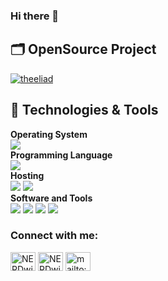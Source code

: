 ### Hi there 👋

## 🗂️ OpenSource Project

<a href="https://github.com/theeliad/Geospatial_Weather_App">
  <img align="center" src="https://github-readme-stats.vercel.app/api/pin/?username=theeliad&repo=Geospatial_Weather_App&show_icons=true" alt="theeliad" />
</a>


## 🔧 Technologies & Tools

**Operating System**<br>
![](https://img.shields.io/badge/-Windows-informational?style=flat&logo=windows&logoColor=white&color=0078D6)
<br>
**Programming Language**<br>
![](https://img.shields.io/badge/-Python-informational?style=flat&logo=python&logoColor=white&color=3776AB)
<br>
**Hosting**<br>
![](https://img.shields.io/badge/-Github_Pages-informational?style=flat&logo=github&logoColor=white&color=222222)
![](https://img.shields.io/badge/-Streamlit_Cloud-informational?style=flat&logo=streamlit&logoColor=red&color=000000)
<br>
**Software and Tools**<br>
![](https://img.shields.io/badge/-Git-informational?style=flat&logo=git&logoColor=black&color=F05032)
![](https://img.shields.io/badge/-Pycharm?style=flat&logo=Pycharm&logoColor=black&color=20b2aa)
![](https://img.shields.io/badge/-PostgreSQL-informational?style=flat&logo=postgresql&logoColor=white&color=4169E1)
![](https://img.shields.io/badge/-Spyder-informational?style=flat&logo=Spyderide&logoColor=red&color=fefffe)


<p align="left"> 
<h3 align="left">Connect with me:</h3>
<a href="https://twitter.com/NERDwithSWAGGER" target="blank"><img align="center" src="https://cdn.jsdelivr.net/npm/simple-icons@3.0.1/icons/twitter.svg" alt="NERDwithSWAGGER" height="30" width="40" /></a>
<a href="https://www.linkedin.com/in/eli-p-96312163/" target="blank"><img align="center" src="https://cdn.jsdelivr.net/npm/simple-icons@3.0.1/icons/linkedin.svg" alt="NERDwithSWAGGER" height="30" width="40" /></a>
<a href="mailto:policapee@gmail.com" target="blank"><img align="center" src="https://cdn.jsdelivr.net/npm/simple-icons@3.0.1/icons/gmail.svg" alt="mailto:policapee@gmail.com" height="30" width="40" /></a>
</p>


<!--
**theeliad/theeliad** is a ✨ _special_ ✨ repository because its `README.md` (this file) appears on your GitHub profile.

Here are some ideas to get you started:

- 🔭 I’m currently working on ...
- 🌱 I’m currently learning ...
- 👯 I’m looking to collaborate on ...
- 🤔 I’m looking for help with ...
- 💬 Ask me about ...
- 📫 How to reach me: ...
- 😄 Pronouns: ...
- ⚡ Fun fact: ...
-->
